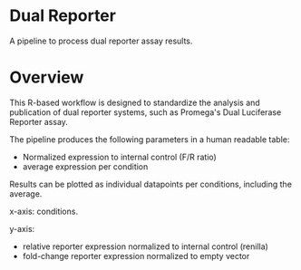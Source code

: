 # Dual Reporter 
A pipeline to process dual reporter assay results.

# Overview
This R-based workflow is designed to standardize the analysis and publication of dual reporter systems, such as Promega's Dual Luciferase Reporter assay. 

The pipeline produces the following parameters in a human readable table: 
* Normalized expression to internal control (F/R ratio)
* average expression per condition

Results can be plotted as individual datapoints per conditions, including the average. 

x-axis: conditions.

y-axis: 
* relative reporter expression normalized to internal control (renilla) 
* fold-change reporter expression normalized to empty vector 
